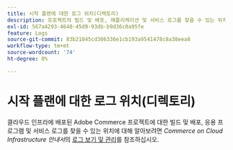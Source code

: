 ```yaml
---
title: 시작 플랜에 대한 로그 위치(디렉토리)
description: 프로젝트의 빌드 및 배포, 애플리케이션 및 서비스 로그를 찾을 수 있는 위치에 대해 알아보려면 *Commerce on Cloud Infrastructure Guide*의 [로그 보기 및 관리](https://experienceleague.adobe.com/docs/commerce-cloud-service/user-guide/develop/test/log-locations.html)를 참조하십시오.
exl-id: 567a4293-4640-45d9-93db-b9d36c0a95fe
feature: Logs
source-git-commit: 83b21845cd306336e1cb193a9541478c8a38eea8
workflow-type: tm+mt
source-wordcount: '74'
ht-degree: 0%

---
```


# 시작 플랜에 대한 로그 위치(디렉토리)

클라우드 인프라에 배포된 Adobe Commerce 프로젝트에 대한 빌드 및 배포, 응용 프로그램 및 서비스 로그를 찾을 수 있는 위치에 대해 알아보려면 *Commerce on Cloud Infrastructure 안내서*&#x200B;의 [로그 보기 및 관리](https://experienceleague.adobe.com/docs/commerce-cloud-service/user-guide/develop/test/log-locations.html)를 참조하십시오.
